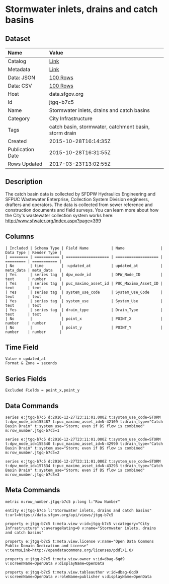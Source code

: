# Stormwater inlets, drains and catch basins

## Dataset

| Name | Value |
| :--- | :---- |
| Catalog | [Link](https://catalog.data.gov/dataset/stormwater-inlets-drains-and-catch-basins) |
| Metadata | [Link](https://data.sfgov.org/api/views/jtgq-b7c5) |
| Data: JSON | [100 Rows](https://data.sfgov.org/api/views/jtgq-b7c5/rows.json?max_rows=100) |
| Data: CSV | [100 Rows](https://data.sfgov.org/api/views/jtgq-b7c5/rows.csv?max_rows=100) |
| Host | data.sfgov.org |
| Id | jtgq-b7c5 |
| Name | Stormwater inlets, drains and catch basins |
| Category | City Infrastructure |
| Tags | catch basin, stormwater, catchment basin, storm drain |
| Created | 2015-10-28T16:14:35Z |
| Publication Date | 2015-10-28T16:31:55Z |
| Rows Updated | 2017-03-23T13:02:55Z |

## Description

The catch basin data is collected by SFDPW Hydraulics Engineering and SFPUC Wastewater Enterprise, Collection System Division engineers, drafters and operators.  The data is collected from sewer reference and construction documents and field surveys. You can learn more about how the City's wastewater collection system works here: http://www.sfwater.org/index.aspx?page=399

## Columns

```ls
| Included | Schema Type | Field Name          | Name                | Data Type | Render Type |
| ======== | =========== | =================== | =================== | ========= | =========== |
| No       | time        | :updated_at         | updated_at          | meta_data | meta_data   |
| Yes      | series tag  | dpw_node_id         | DPW_Node_ID         | text      | number      |
| Yes      | series tag  | puc_maximo_asset_id | PUC_Maximo_Asset_ID | text      | text        |
| Yes      | series tag  | system_use_code     | System_Use_Code     | text      | text        |
| Yes      | series tag  | system_use          | System_Use          | text      | text        |
| Yes      | series tag  | drain_type          | Drain_Type          | text      | text        |
| No       |             | point_x             | POINT_X             | number    | number      |
| No       |             | point_y             | POINT_Y             | number    | number      |
```

## Time Field

```ls
Value = updated_at
Format & Zone = seconds
```

## Series Fields

```ls
Excluded Fields = point_x,point_y
```

## Data Commands

```ls
series e:jtgq-b7c5 d:2016-12-27T23:11:01.000Z t:system_use_code=STORM t:dpw_node_id=155487 t:puc_maximo_asset_id=N-42109 t:drain_type="Catch Basin Drain" t:system_use="Storm; even if DS flow is combined" m:row_number.jtgq-b7c5=1

series e:jtgq-b7c5 d:2016-12-27T23:11:01.000Z t:system_use_code=STORM t:dpw_node_id=155540 t:puc_maximo_asset_id=N-42990 t:drain_type="Catch Basin Drain" t:system_use="Storm; even if DS flow is combined" m:row_number.jtgq-b7c5=2

series e:jtgq-b7c5 d:2016-12-27T23:11:01.000Z t:system_use_code=STORM t:dpw_node_id=157534 t:puc_maximo_asset_id=N-43293 t:drain_type="Catch Basin Drain" t:system_use="Storm; even if DS flow is combined" m:row_number.jtgq-b7c5=3
```

## Meta Commands

```ls
metric m:row_number.jtgq-b7c5 p:long l:"Row Number"

entity e:jtgq-b7c5 l:"Stormwater inlets, drains and catch basins" t:url=https://data.sfgov.org/api/views/jtgq-b7c5

property e:jtgq-b7c5 t:meta.view v:id=jtgq-b7c5 v:category="City Infrastructure" v:averageRating=0 v:name="Stormwater inlets, drains and catch basins"

property e:jtgq-b7c5 t:meta.view.license v:name="Open Data Commons Public Domain Dedication and License" v:termsLink=http://opendatacommons.org/licenses/pddl/1.0/

property e:jtgq-b7c5 t:meta.view.owner v:id=dbag-6qd9 v:screenName=OpenData v:displayName=OpenData

property e:jtgq-b7c5 t:meta.view.tableauthor v:id=dbag-6qd9 v:screenName=OpenData v:roleName=publisher v:displayName=OpenData
```